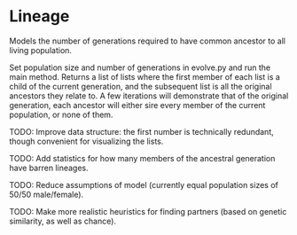 # Lineage
Models the number of generations required to have common ancestor to all living population.

Set population size and number of generations in evolve.py and run the main method. Returns a list of lists where the first member of each list is a child of the current generation, and the subsequent list is all the original ancestors they relate to. A few iterations will demonstrate that of the original generation, each ancestor will either sire every member of the current population, or none of them. 

TODO: Improve data structure: the first number is technically redundant, though convenient for visualizing the lists. 

TODO: Add statistics for how many members of the ancestral generation have barren lineages.

TODO: Reduce assumptions of model (currently equal population sizes of 50/50 male/female).

TODO: Make more realistic heuristics for finding partners (based on genetic similarity, as well as chance).

